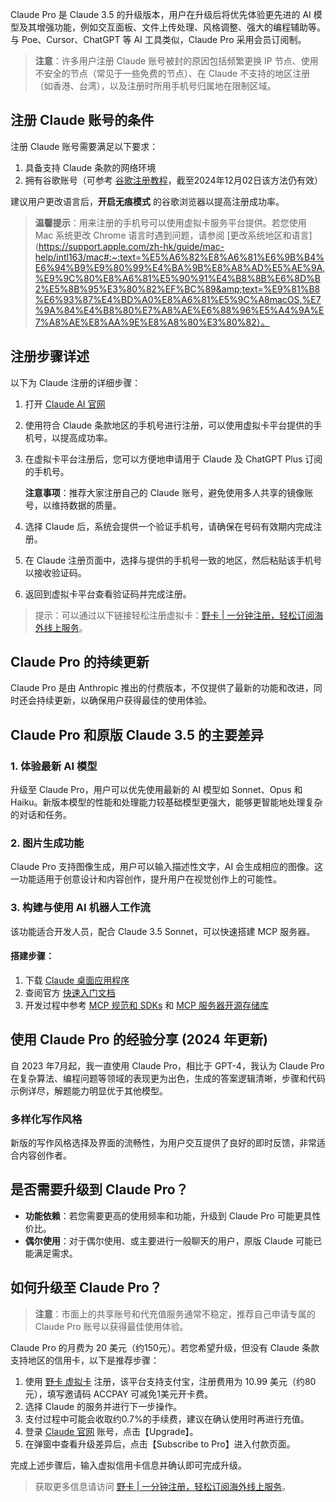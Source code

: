 Claude Pro 是 Claude 3.5 的升级版本，用户在升级后将优先体验更先进的 AI 模型及其增强功能，例如交互面板、文件上传处理、风格调整、强大的编程辅助等。与 Poe、Cursor、ChatGPT 等 AI 工具类似，Claude Pro 采用会员订阅制。

> **注意**：许多用户注册 Claude 账号被封的原因包括频繁更换 IP 节点、使用不安全的节点（常见于一些免费的节点）、在 Claude 不支持的地区注册（如香港、台湾），以及注册时所用手机号归属地在限制区域。

## 注册 Claude 账号的条件

注册 Claude 账号需要满足以下要求：

1. 具备支持 Claude 条款的网络环境
2. 拥有谷歌账号（可参考 [谷歌注册教程](https://zhuanlan.zhihu.com/p/464313036)，截至2024年12月02日该方法仍有效）

建议用户更改语言后，**开启无痕模式** 的谷歌浏览器以提高注册成功率。

> **温馨提示**：用来注册的手机号可以使用虚拟卡服务平台提供。若您使用 Mac 系统更改 Chrome 语言时遇到问题，请参阅 [更改系统地区和语言](https://support.apple.com/zh-hk/guide/mac-help/intl163/mac#:~:text=%E5%A6%82%E8%A6%81%E6%9B%B4%E6%94%B9%E9%80%99%E4%BA%9B%E8%A8%AD%E5%AE%9A,%E9%9C%80%E8%A6%81%E5%90%91%E4%B8%8B%E6%8D%B2%E5%8B%95%E3%80%82%EF%BC%89&amp;text=%E9%81%B8%E6%93%87%E4%BD%A0%E8%A6%81%E5%9C%A8macOS,%E7%9A%84%E4%B8%80%E7%A8%AE%E6%88%96%E5%A4%9A%E7%A8%AE%E8%AA%9E%E8%A8%80%E3%80%82）。

## 注册步骤详述

以下为 Claude 注册的详细步骤：

1. 打开 [Claude AI 官网](https://claude.ai/)
2. 使用符合 Claude 条款地区的手机号进行注册，可以使用虚拟卡平台提供的手机号，以提高成功率。
3. 在虚拟卡平台注册后，您可以方便地申请用于 Claude 及 ChatGPT Plus 订阅的手机号。
   
   **注意事项**：推荐大家注册自己的 Claude 账号，避免使用多人共享的镜像账号，以维持数据的质量。

4. 选择 Claude 后，系统会提供一个验证手机号，请确保在号码有效期内完成注册。
5. 在 Claude 注册页面中，选择与提供的手机号一致的地区，然后粘贴该手机号以接收验证码。
6. 返回到虚拟卡平台查看验证码并完成注册。

> 提示：可以通过以下链接轻松注册虚拟卡：[野卡 | 一分钟注册，轻松订阅海外线上服务](https://bit.ly/bewildcard)。

## Claude Pro 的持续更新

Claude Pro 是由 Anthropic 推出的付费版本，不仅提供了最新的功能和改进，同时还会持续更新，以确保用户获得最佳的使用体验。

## Claude Pro 和原版 Claude 3.5 的主要差异

### 1. 体验最新 AI 模型

升级至 Claude Pro，用户可以优先使用最新的 AI 模型如 Sonnet、Opus 和 Haiku。新版本模型的性能和处理能力较基础模型更强大，能够更智能地处理复杂的对话和任务。

### 2. 图片生成功能

Claude Pro 支持图像生成，用户可以输入描述性文字，AI 会生成相应的图像。这一功能适用于创意设计和内容创作，提升用户在视觉创作上的可能性。

### 3. 构建与使用 AI 机器人工作流

该功能适合开发人员，配合 Claude 3.5 Sonnet，可以快速搭建 MCP 服务器。

#### 搭建步骤：

1. 下载 [Claude 桌面应用程序](https://claude.ai/download)
2. 查阅官方 [快速入门文档](https://modelcontextprotocol.io/quickstart)
3. 开发过程中参考 [MCP 规范和 SDKs](https://github.com/modelcontextprotocol) 和 [MCP 服务器开源存储库](https://github.com/modelcontextprotocol/servers)

## 使用 Claude Pro 的经验分享 (2024 年更新)

自 2023 年7月起，我一直使用 Claude Pro，相比于 GPT-4，我认为 Claude Pro 在复杂算法、编程问题等领域的表现更为出色，生成的答案逻辑清晰，步骤和代码示例详尽，解题能力明显优于其他模型。

### 多样化写作风格

新版的写作风格选择及界面的流畅性，为用户交互提供了良好的即时反馈，非常适合内容创作者。

## 是否需要升级到 Claude Pro？

- **功能依赖**：若您需要更高的使用频率和功能，升级到 Claude Pro 可能更具性价比。
- **偶尔使用**：对于偶尔使用、或主要进行一般聊天的用户，原版 Claude 可能已能满足需求。

## 如何升级至 Claude Pro？

> **注意**：市面上的共享账号和代充值服务通常不稳定，推荐自己申请专属的 Claude Pro 账号以获得最佳使用体验。

Claude Pro 的月费为 20 美元（约150元）。若您希望升级，但没有 Claude 条款支持地区的信用卡，以下是推荐步骤：

1. 使用 [野卡 虚拟卡](https://bit.ly/bewildcard) 注册，该平台支持支付宝，注册费用为 10.99 美元（约80元），填写邀请码 ACCPAY 可减免1美元开卡费。
2. 选择 Claude 的服务并进行下一步操作。
3. 支付过程中可能会收取约0.7%的手续费，建议在确认使用时再进行充值。
4. 登录 [Claude 官网](https://claude.ai/) 账号，点击【Upgrade】。
5. 在弹窗中查看升级差异后，点击【Subscribe to Pro】进入付款页面。

完成上述步骤后，输入虚拟信用卡信息并确认即可完成升级。

> 获取更多信息请访问 [野卡 | 一分钟注册，轻松订阅海外线上服务](https://bit.ly/bewildcard)。